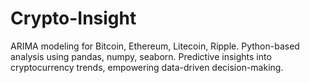 # Crypto-Insight
ARIMA modeling for Bitcoin, Ethereum, Litecoin, Ripple. Python-based analysis using pandas, numpy, seaborn. Predictive insights into cryptocurrency trends, empowering data-driven decision-making. 
